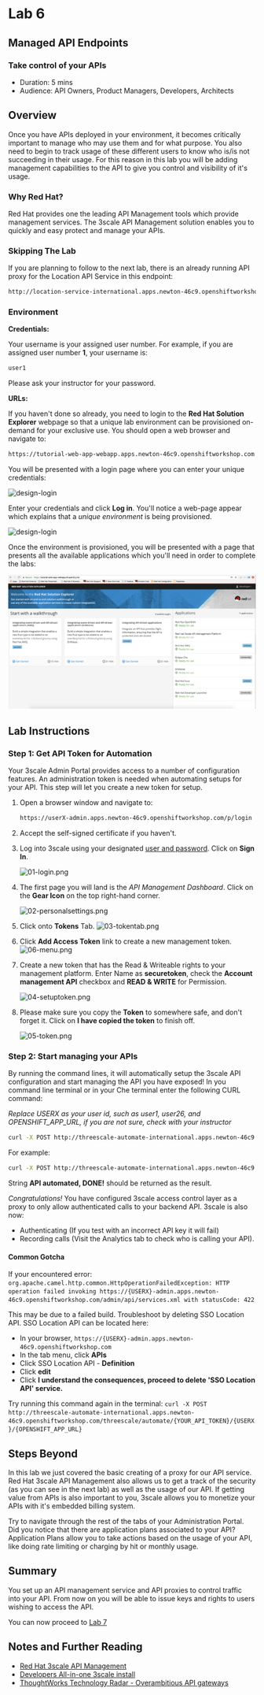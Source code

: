 # Lab 6

## Managed API Endpoints

### Take control of your APIs

* Duration: 5 mins
* Audience: API Owners, Product Managers, Developers, Architects

## Overview

Once you have APIs deployed in your environment, it becomes critically important to manage who may use them and for what purpose. You also need to begin to track usage of these different users to know who is/is not succeeding in their usage. For this reason in this lab you will be adding management capabilities to the API to give you control and visibility of it's usage.

### Why Red Hat?

Red Hat provides one the leading API Management tools which provide management services. The 3scale API Management solution enables you to quickly and easy protect and manage your APIs.

### Skipping The Lab

If you are planning to follow to the next lab, there is an already running API proxy for the Location API Service in this endpoint:

```bash
http://location-service-international.apps.newton-46c9.openshiftworkshop.com
```

### Environment

**Credentials:**

Your username is your assigned user number. For example, if you are assigned user number **1**, your username is:

```bash
user1
```

Please ask your instructor for your password.

**URLs:**

If you haven't done so already, you need to login to the **Red Hat Solution Explorer** webpage so that a unique lab environment can be provisioned on-demand for your exclusive use.  You should open a web browser and navigate to:

```bash
https://tutorial-web-app-webapp.apps.newton-46c9.openshiftworkshop.com
```

You will be presented with a login page where you can enter your unique credentials:

![design-login](images/design-50.png "Login")

Enter your credentials and click **Log in**.  You'll notice a web-page appear which explains that a *unique environment* is being provisioned.

![design-login](images/design-51.png "Provision")

Once the environment is provisioned, you will be presented with a page that presents all the available applications which you'll need in order to complete the labs:

![design-login](images/design-52.png "Applications")

## Lab Instructions

### Step 1: Get API Token for Automation

Your 3scale Admin Portal provides access to a number of configuration features. An administration token is needed when automating setups for your API. This step will let you create a new token for setup.

1. Open a browser window and navigate to:

    ```bash
    https://userX-admin.apps.newton-46c9.openshiftworkshop.com/p/login
    ```

1. Accept the self-signed certificate if you haven't.

1. Log into 3scale using your designated [user and password](#environment). Click on **Sign In**.

    ![01-login.png](images/01-login.png)

1. The first page you will land is the *API Management Dashboard*. Click on the **Gear Icon** on the top right-hand corner.

    ![02-personalsettings.png](images/02-personalsettings.png)

1. Click onto  **Tokens** Tab.
	![03-tokentab.png](images/03-tokentab.png)

1. Click  **Add Access Token** link to create a new management token.
	![06-menu.png](images/06-menu.png)


1. Create a new token that has the Read & Writeable rights to your management platform. Enter Name as **securetoken**, check the **Account management API** checkbox and **READ & WRITE** for Permission.

	![04-setuptoken.png](images/04-setuptoken.png)

1. Please make sure you copy the **Token** to somewhere safe, and don't forget it. Click on **I have copied the token** to finish off.

	![05-token.png](images/05-token.png)


### Step 2: Start managing your APIs

By running the command lines, it will automatically setup the 3scale API configuration and start managing the API you have exposed!
In you command line terminal or in your Che terminal enter the following CURL command:

*Replace USERX as your user id, such as user1, user26, and OPENSHIFT_APP_URL, if you are not sure, check with your instructor*

```bash
curl -X POST http://threescale-automate-international.apps.newton-46c9.openshiftworkshop.com/threescale/automate/{YOUR_API_TOKEN}/{USERX}/{OPENSHIFT_APP_URL}
```

For example:

```bash
curl -X POST http://threescale-automate-international.apps.newton-46c9.openshiftworkshop.com/threescale/automate/829405ec3d2dd0f91aa8435347827135c323c69757dd2dfb49ed41aa8ceb13ef/user26/apps.newton-46c9.openshiftworkshop.com
```

String **API automated, DONE!** should be returned as the result.


*Congratulations!* You have configured 3scale access control layer as a proxy to only allow authenticated calls to your backend API. 3scale is also now:

* Authenticating (If you test with an incorrect API key it will fail)
* Recording calls (Visit the Analytics tab to check who is calling your API).

#### Common Gotcha
If your encountered error:
```org.apache.camel.http.common.HttpOperationFailedException: HTTP operation failed invoking https://{USERX}-admin.apps.newton-46c9.openshiftworkshop.com/admin/api/services.xml with statusCode: 422```

This may be due to a failed build. Troubleshoot by deleting SSO Location API.
SSO Location API can be located here:

* In your browser, `https://{USERX}-admin.apps.newton-46c9.openshiftworkshop.com`
* In the tab menu, click **APIs**
* Click SSO Location API - **Definition**
* Click **edit**
* Click **I understand the consequences, proceed to delete 'SSO Location API' service.**

Try running this command again in the terminal:
```curl -X POST http://threescale-automate-international.apps.newton-46c9.openshiftworkshop.com/threescale/automate/{YOUR_API_TOKEN}/{USERX}/{OPENSHIFT_APP_URL}```

## Steps Beyond

In this lab we just covered the basic creating of a proxy for our API service. Red Hat 3scale API Management also allows us to get a track of the security (as you can see in the next lab) as well as the usage of our API. If getting value from APIs is also important to you, 3scale allows you to monetize your APIs with it's embedded billing system.

Try to navigate through the rest of the tabs of your Administration Portal. Did you notice that there are application plans associated to your API? Application Plans allow you to take actions based on the usage of your API, like doing rate limiting or charging by hit or monthly usage.

## Summary

You set up an API management service and API proxies to control traffic into your API. From now on you will be able to issue keys and rights to users wishing to access the API.

You can now proceed to [Lab 7](../lab07/#lab-7)

## Notes and Further Reading

* [Red Hat 3scale API Management](http://microcks.github.io/)
* [Developers All-in-one 3scale install](https://developers.redhat.com/blog/2017/05/22/how-to-setup-a-3scale-amp-on-premise-all-in-one-install/)
* [ThoughtWorks Technology Radar - Overambitious API gateways](https://www.thoughtworks.com/radar/platforms/overambitious-api-gateways)
